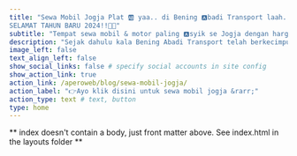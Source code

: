 ```yaml
---
title: "Sewa Mobil Jogja Plat 🆎 yaa.. di Bening 🅰️badi Transport laah..🤞
SELAMAT TAHUN BARU 2024!!🥳🎆"
subtitle: "Tempat sewa mobil & motor paling 🅰️syik se Jogja dengan harga terjangkau, Sewa Mobil Jogja Mulai 250k/Hari | Sewa Motor Mulai 70k/Hari | Penginapan Mulai 165k/Malam, dengan cabang di Stasiun Lempuyangan d🅰️n UMY Gamping Yogyakarta🚧 🚧 🚧 🚧 🚧 Jadi anda datang tiba di jogja via kereta di Stasiun Lempuyangan lalu ke cabang kami di stasiun lempuyangan, sewa motor lalu sekalian sewa kamar deluxe / standar lalu meluncur ke Samirono untuk menginap di kamar yang telah anda pesan, besoknya anda langsung bisa booking mobil kemanapun anda suka di Jogja dari kamar anda, simple banget kan"
description: "Sejak dahulu kala Bening Abadi Transport telah berkecimpung di bidang transportasi dan penginapan murah di kota pariwisata Yogyakarta dan berlokasi yang terdekat dengan UGM dan UNY Jogja serta kampus lainnya. Sewa mobil jogja, lepas kunci maupun dengan driver / sopir, sewa motor, penginapan kamar deluxe dan kamar standar serta guest house atau homestay adalah jasa utama kami dan anda bisa memesan kamar / homestay via aplikasi TRAVELOKA. Kami selalu berusaha memberikan harga yang terbaik untuk para pelanggan dan kami juga selalu senantiasa berkomitmen memberikan pelayanan yang terbaik juga kepada para pelanggan setia Bening Abadi Transport. Terima kasih banyak kepada para pelanggan yang telah menggunakan jasa kami, semoga para pelanggan kami selalu diberi sehat dan lancar serta berkah rejekinya...amien. Salam sewa mobil jogja!"
image_left: false
text_align_left: false
show_social_links: false # specify social accounts in site config
show_action_link: true
action_link: /aperoweb/blog/sewa-mobil-jogja/
action_label: "👉Ayo klik disini untuk sewa mobil jogja &rarr;"
action_type: text # text, button
type: home
---
```


** index doesn't contain a body, just front matter above.
See index.html in the layouts folder **
